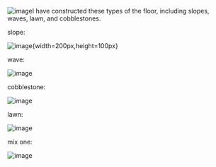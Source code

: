 ![image](https://github.com/user-attachments/assets/3cfcabe2-cdb7-4de4-b52e-c7eb41c79f18)I have constructed these types of the floor, including slopes, waves, lawn, and cobblestones.


slope:


![image](https://github.com/user-attachments/assets/da53c67a-1eef-418c-99bf-edd4b65bf0dc){width=200px,height=100px}


wave:


![image](https://github.com/user-attachments/assets/c90c1a00-dc60-4005-abd2-dc6a17f36ccd)


cobblestone:


![image](https://github.com/user-attachments/assets/4246984b-e13c-4fa5-b2fc-1c6ab69d9a53)


lawn:


![image](https://github.com/user-attachments/assets/b5d53888-c7e9-4977-bce6-0efea15117dc)


mix one:


![image](https://github.com/user-attachments/assets/da142b6e-aa36-4400-906f-6cf2174922d6)
